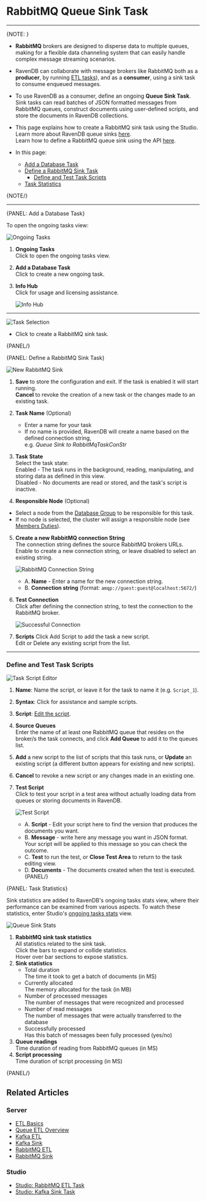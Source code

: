 ﻿# RabbitMQ Queue Sink Task
---

{NOTE: }


* **RabbitMQ** brokers are designed to disperse data to multiple queues, 
  making for a flexible data channeling system that can easily handle complex 
  message streaming scenarios.  

* RavenDB can collaborate with message brokers like RabbitMQ both as 
  a **producer**, by running [ETL tasks](../../../../server/ongoing-tasks/etl/queue-etl/rabbit-mq)), 
  and as a **consumer**, using a sink task to consume enqueued messages.  

* To use RavenDB as a consumer, define an ongoing **Queue Sink Task**. 
  Sink tasks can read batches of JSON formatted messages from RabbitMQ 
  queues, construct documents using user-defined scripts, and store the 
  documents in RavenDB collections.  

* This page explains how to create a RabbitMQ sink task using the Studio.  
  Learn more about RavenDB queue sinks [here](../../../../server/ongoing-tasks/queue-sink/overview).  
  Learn how to define a RabbitMQ queue sink using the API [here](../../../../server/ongoing-tasks/queue-sink/rabbit-mq-queue-sink).  

* In this page:  
  * [Add a Database Task](../../../../studio/database/tasks/ongoing-tasks/rabbitmq-queue-sink#add-a-database-task)  
  * [Define a RabbitMQ Sink Task](../../../../studio/database/tasks/ongoing-tasks/rabbitmq-queue-sink#define-a-rabbitmq-sink-task)  
      * [Define and Test Task Scripts](../../../../studio/database/tasks/ongoing-tasks/rabbitmq-queue-sink#define-and-test-task-scripts)  
  * [Task Statistics](../../../../studio/database/tasks/ongoing-tasks/rabbitmq-queue-sink#task-statistics)  

{NOTE/}

---

{PANEL: Add a Database Task}

To open the ongoing tasks view: 

![Ongoing Tasks](images/queue/sink/ongoing-tasks-view.png "Ongoing Tasks")

1. **Ongoing Tasks**  
   Click to open the ongoing tasks view.  
2. **Add a Database Task**  
   Click to create a new ongoing task.  
3. **Info Hub**  
   Click for usage and licensing assistance.  

      ![Info Hub](images/queue/sink/info-hub.png "Info Hub")

---

![Task Selection](images/queue/sink/rabbitmq_task-selection.png "Task Selection")

* Click to create a RabbitMQ sink task.

{PANEL/}

{PANEL: Define a RabbitMQ Sink Task}

![New RabbitMQ Sink](images/queue/sink/new-rabbitmq-sink.png "New RabbitMQ Sink")

1. **Save** to store the configuration and exit. If the task is enabled it will start running.   
   **Cancel** to revoke the creation of a new task or the changes made to an existing task.  

2. **Task Name** (Optional)  
   * Enter a name for your task  
   * If no name is provided, RavenDB will create a name based on the defined connection string,  
     e.g. *Queue Sink to RabbitMqTaskConStr*  

3. **Task State**  
   Select the task state:  
   Enabled - The task runs in the background, reading, manipulating, and storing data as defined in this view.  
   Disabled - No documents are read or stored, and the task's script is inactive.  

4. **Responsible Node** (Optional)  
  * Select a node from the [Database Group](../../../../studio/database/settings/manage-database-group) 
    to be responsible for this task.  
  * If no node is selected, the cluster will assign a responsible node 
    (see [Members Duties](../../../../studio/database/settings/manage-database-group#database-group-topology---members-duties)).  

5. **Create a new RabbitMQ connection String**  
   The connection string defines the source RabbitMQ brokers URLs.  
   Enable to create a new connection string, or leave disabled to select an existing string.  
   
      ![RabbitMQ Connection String](images/queue/sink/rabbitmq-connection-string.png "RabbitMQ Connection String")
   
      * A. **Name** - Enter a name for the new connection string.  
      * B. **Connection string** (format: `amqp://guest:guest@localhost:5672/`)

6. **Test Connection**  
   Click after defining the connection string, to test the connection to 
   the RabbitMQ broker.  

     ![Successful Connection](images/queue/sink/rabbitmq_successful-connection.png "Successful Connection")

7. **Scripts**
   Click Add Script to add the task a new script.  
   Edit or Delete any existing script from the list.  

---

### Define and Test Task Scripts

![Task Script Editor](images/queue/sink/rabbitmq-script-area.png "Task Script Editor")

1. **Name**: Name the script, or leave it for the task to name it (e.g. `Script_1`).  

2. **Syntax**: Click for assistance and sample scripts.  

3. **Script**: [Edit the script](../../../../server/ongoing-tasks/queue-sink/kafka-queue-sink#running-user-defined-scripts).  

4. **Source Queues**  
   Enter the name of at least one RabbitMQ queue that resides on the broker/s 
   the task connects, and click **Add Queue** to add it to the queues list.  

5. **Add** a new script to the list of scripts that this task runs, or 
   **Update** an existing script (a different button appears for existing 
   and new scripts).  

6. **Cancel** to revoke a new script or any changes made in an existing one.  

7. **Test Script**  
    Click to test your script in a test area without actually loading data 
    from queues or storing documents in RavenDB.  
    
     ![Test Script](images/queue/sink/rabbitmq-test-area.png "Test Script")
      * A. **Script** - Edit your script here to find the version that 
        produces the documents you want.  
      * B. **Message** - write here any message you want in JSON format. 
        Your script will be applied to this message so you can check the 
        outcome.  
      * C. **Test** to run the test, or **Close Test Area** to return to 
        the task editing view.  
      * D. **Documents** - The documents created when the test is executed.  
{PANEL/}

{PANEL: Task Statistics}

Sink statistics are added to RavenDB's ongoing tasks stats view, where their 
performance can be examined from various aspects. To watch these statistics, 
enter Studio's [ongoing tasks stats](../../../studio/database/stats/ongoing-tasks-stats/overview) 
view.  

![Queue Sink Stats](images/queue/sink/kafka-stats.png "Queue Sink Stats")

1. **RabbitMQ sink task statistics**  
   All statistics related to the sink task.  
   Click the bars to expand or collide statistics.  
   Hover over bar sections to expose statistics.  
2. **Sink statistics**  
    * Total duration  
      The time it took to get a batch of documents (in MS) 
    * Currently allocated  
      The memory allocated for the task (in MB)  
    * Number of processed messages  
      The number of messages that were recognized and processed  
    * Number of read messages  
      The number of messages that were actually transferred to the database  
    * Successfully processed  
      Has this batch of messages been fully processed (yes/no)  
3. **Queue readings**  
   Time duration of reading from RabbitMQ queues (in MS)  
5. **Script processing**  
   Time duration of script processing (in MS)  

{PANEL/}

## Related Articles

### Server

- [ETL Basics](../../../../server/ongoing-tasks/etl/basics)
- [Queue ETL Overview](../../../../server/ongoing-tasks/etl/queue-etl/overview)
- [Kafka ETL](../../../../server/ongoing-tasks/etl/queue-etl/kafka)
- [Kafka Sink](../../../../server/ongoing-tasks/queue-sink/kafka-queue-sink)  
- [RabbitMQ ETL](../../../../server/ongoing-tasks/etl/queue-etl/rabbit-mq)
- [RabbitMQ Sink](../../../../server/ongoing-tasks/queue-sink/rabbit-mq-queue-sink)  

### Studio

- [Studio: RabbitMQ ETL Task](../../../../studio/database/tasks/ongoing-tasks/rabbitmq-etl-task)
- [Studio: Kafka Sink Task](../../../../studio/database/tasks/ongoing-tasks/kafka-queue-sink)
